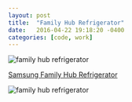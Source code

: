 ```yaml
---
layout: post
title:  "Family Hub Refrigerator"
date:   2016-04-22 19:18:20 -0400
categories: [code, work]
---
```


<div class="project-image">
	<img src="https://storage.googleapis.com/codeandfood/work/samsung/family-hub-refrigerator/family-hub-refrigerator.png" alt="family hub refrigerator" />
</div>

<a href="http://www.samsung.com/us/explore/family-hub-refrigerator/" target="_blank">Samsung Family Hub Refrigerator</a>

<div class="project-image">
	<img src="https://storage.googleapis.com/codeandfood/work/samsung/family-hub-refrigerator/full.png" alt="family hub refrigerator" />
</div>

